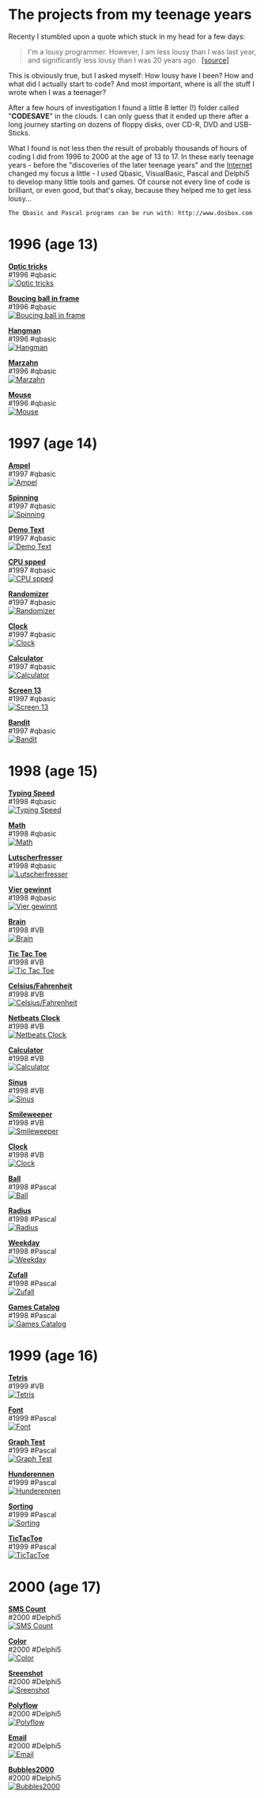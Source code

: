 # The projects from my teenage years

Recenty I stumbled upon a quote which stuck in my head for a few days:

<blockquote>
I'm a lousy programmer. However, I am less lousy than I was last year, and significantly less lousy than I was 20 years ago &#160;
<a href="http://www.hanselman.com/blog/YouAreNotYourCode.aspx" target="_blank">[source]</a>
</blockquote>

<p>
This is obviously true, but I asked myself: How lousy have I been? 
How and what did I actually start to code? 
And most important, where is all the stuff I wrote when I was a teenager? 
</p>

<p>
After a few hours of investigation I found a little 8 letter (!) folder called "<b>CODESAVE</b>" in the clouds. 
I can only guess that it ended up there after a long journey starting on dozens of floppy disks, over CD-R, DVD and USB-Sticks. 
</p>

<p>
What I found is not less then the result of probably thousands of hours of coding I did from 1996 to 2000 at the age of 13 to 17. In these early teenage years - before the "discoveries of the later teenage years" and the <a href="/evolution">Internet</a> changed my focus a little - I used Qbasic, VisualBasic, Pascal and Delphi5 to develop many little tools and games. Of course not every line of code is brilliant, or even good, but that's okay, because they helped me to get less lousy...
</p>


```
The Qbasic and Pascal programs can be run with: http://www.dosbox.com
```



# 1996 (age 13)
<b><a href="https://github.com/madmaxmatze/coding90s/tree/master/qbasic/1996_optik" title="Optic tricks" target="_blank">
	Optic tricks
</a></b><br>
#1996 #qbasic<br>
<a href="https://github.com/madmaxmatze/coding90s/tree/master/qbasic/1996_optik" title="Optic tricks" target="_blank">
	<img alt="Optic tricks" src="https://raw.github.com/madmaxmatze/coding90s/master/qbasic/1996_optik/1996_optik.png" />
</a>



<b><a href="https://github.com/madmaxmatze/coding90s/tree/master/qbasic/1996_ball_bouncing" title="Boucing ball in frame" target="_blank">
	Boucing ball in frame
</a></b><br>
#1996 #qbasic<br>
<a href="https://github.com/madmaxmatze/coding90s/tree/master/qbasic/1996_ball_bouncing" title="Boucing ball in frame" target="_blank">
	<img alt="Boucing ball in frame" src="https://raw.github.com/madmaxmatze/coding90s/master/qbasic/1996_ball_bouncing/ball.png" />
</a>



<b><a href="https://github.com/madmaxmatze/coding90s/tree/master/qbasic/1996_henman" title="Hangman" target="_blank">
	Hangman
</a></b><br>
#1996 #qbasic<br>
<a href="https://github.com/madmaxmatze/coding90s/tree/master/qbasic/1996_henman" title="Hangman" target="_blank">
	<img alt="Hangman" src="https://raw.github.com/madmaxmatze/coding90s/master/qbasic/1996_henman/henman.png" />
</a>



<b><a href="https://github.com/madmaxmatze/coding90s/tree/master/qbasic/1996_marzahn" title="Marzahn" target="_blank">
	Marzahn
</a></b><br>
#1996 #qbasic<br>
<a href="https://github.com/madmaxmatze/coding90s/tree/master/qbasic/1996_marzahn" title="Marzahn" target="_blank">
	<img alt="Marzahn" src="https://raw.github.com/madmaxmatze/coding90s/master/qbasic/1996_marzahn/marzahn.png" />
</a>



<b><a href="https://github.com/madmaxmatze/coding90s/tree/master/qbasic/1996_mouse" title="Mouse" target="_blank">
	Mouse
</a></b><br>
#1996 #qbasic<br>
<a href="https://github.com/madmaxmatze/coding90s/tree/master/qbasic/1996_mouse" title="Mouse" target="_blank">
	<img alt="Mouse" src="https://raw.github.com/madmaxmatze/coding90s/master/qbasic/1996_mouse/3d_button.png" />
</a>


# 1997 (age 14)
<b><a href="https://github.com/madmaxmatze/coding90s/tree/master/qbasic/1997_ampel" title="Ampel" target="_blank">
	Ampel
</a></b><br>
#1997 #qbasic<br>
<a href="https://github.com/madmaxmatze/coding90s/tree/master/qbasic/1997_ampel" title="Ampel" target="_blank">
	<img alt="Ampel" src="https://raw.github.com/madmaxmatze/coding90s/master/qbasic/1997_ampel/1997_ampel.png" />
</a>



<b><a href="https://github.com/madmaxmatze/coding90s/tree/master/qbasic/1997_drehen" title="Spinning" target="_blank">
	Spinning
</a></b><br>
#1997 #qbasic<br>
<a href="https://github.com/madmaxmatze/coding90s/tree/master/qbasic/1997_drehen" title="Spinning" target="_blank">
	<img alt="Spinning" src="https://raw.github.com/madmaxmatze/coding90s/master/qbasic/1997_drehen/1998_qbasic_flying_spinning_object.png" />
</a>



<b><a href="https://github.com/madmaxmatze/coding90s/tree/master/qbasic/1997_demotext" title="Demo Text" target="_blank">
	Demo Text
</a></b><br>
#1997 #qbasic<br>
<a href="https://github.com/madmaxmatze/coding90s/tree/master/qbasic/1997_demotext" title="Demo Text" target="_blank">
	<img alt="Demo Text" src="https://raw.github.com/madmaxmatze/coding90s/master/qbasic/1997_demotext/demotext.png" />
</a>



<b><a href="https://github.com/madmaxmatze/coding90s/tree/master/qbasic/1997_cpuspeed" title="CPU spped" target="_blank">
	CPU spped
</a></b><br>
#1997 #qbasic<br>
<a href="https://github.com/madmaxmatze/coding90s/tree/master/qbasic/1997_cpuspeed" title="CPU spped" target="_blank">
	<img alt="CPU spped" src="https://raw.github.com/madmaxmatze/coding90s/master/qbasic/1997_cpuspeed/cpu_speed.png" />
</a>



<b><a href="https://github.com/madmaxmatze/coding90s/tree/master/qbasic/1997_randomizer" title="Randomizer" target="_blank">
	Randomizer
</a></b><br>
#1997 #qbasic<br>
<a href="https://github.com/madmaxmatze/coding90s/tree/master/qbasic/1997_randomizer" title="Randomizer" target="_blank">
	<img alt="Randomizer" src="https://raw.github.com/madmaxmatze/coding90s/master/qbasic/1997_randomizer/zaehler2.png" />
</a>



<b><a href="https://github.com/madmaxmatze/coding90s/tree/master/qbasic/1997_uhr" title="Clock" target="_blank">
	Clock
</a></b><br>
#1997 #qbasic<br>
<a href="https://github.com/madmaxmatze/coding90s/tree/master/qbasic/1997_uhr" title="Clock" target="_blank">
	<img alt="Clock" src="https://raw.github.com/madmaxmatze/coding90s/master/qbasic/1997_uhr/screenshots/uhr2.png" />
</a>



<b><a href="https://github.com/madmaxmatze/coding90s/tree/master/qbasic/1997_calc" title="Calculator" target="_blank">
	Calculator
</a></b><br>
#1997 #qbasic<br>
<a href="https://github.com/madmaxmatze/coding90s/tree/master/qbasic/1997_calc" title="Calculator" target="_blank">
	<img alt="Calculator" src="https://raw.github.com/madmaxmatze/coding90s/master/qbasic/1997_calc/calc.png" />
</a>



<b><a href="https://github.com/madmaxmatze/coding90s/tree/master/qbasic/1997_screen13" title="Screen 13" target="_blank">
	Screen 13
</a></b><br>
#1997 #qbasic<br>
<a href="https://github.com/madmaxmatze/coding90s/tree/master/qbasic/1997_screen13" title="Screen 13" target="_blank">
	<img alt="Screen 13" src="https://raw.github.com/madmaxmatze/coding90s/master/qbasic/1997_screen13/screenshots/schoener1.png" />
</a>



<b><a href="https://github.com/madmaxmatze/coding90s/tree/master/qbasic/1997_bandit" title="Bandit" target="_blank">
	Bandit
</a></b><br>
#1997 #qbasic<br>
<a href="https://github.com/madmaxmatze/coding90s/tree/master/qbasic/1997_bandit" title="Bandit" target="_blank">
	<img alt="Bandit" src="https://raw.github.com/madmaxmatze/coding90s/master/qbasic/1997_bandit/1997_bandit.png" />
</a>


# 1998 (age 15)
<b><a href="https://github.com/madmaxmatze/coding90s/tree/master/qbasic/1998_tippen" title="Typing Speed" target="_blank">
	Typing Speed
</a></b><br>
#1998 #qbasic<br>
<a href="https://github.com/madmaxmatze/coding90s/tree/master/qbasic/1998_tippen" title="Typing Speed" target="_blank">
	<img alt="Typing Speed" src="https://raw.github.com/madmaxmatze/coding90s/master/qbasic/1998_tippen/1998_tippen.png" />
</a>



<b><a href="https://github.com/madmaxmatze/coding90s/tree/master/qbasic/1998_math" title="Math" target="_blank">
	Math
</a></b><br>
#1998 #qbasic<br>
<a href="https://github.com/madmaxmatze/coding90s/tree/master/qbasic/1998_math" title="Math" target="_blank">
	<img alt="Math" src="https://raw.github.com/madmaxmatze/coding90s/master/qbasic/1998_math/screenshots/sin.png" />
</a>



<b><a href="https://github.com/madmaxmatze/coding90s/tree/master/qbasic/1998_lutscherfresser" title="Lutscherfresser" target="_blank">
	Lutscherfresser
</a></b><br>
#1998 #qbasic<br>
<a href="https://github.com/madmaxmatze/coding90s/tree/master/qbasic/1998_lutscherfresser" title="Lutscherfresser" target="_blank">
	<img alt="Lutscherfresser" src="https://raw.github.com/madmaxmatze/coding90s/master/qbasic/1998_lutscherfresser/screenshots/1997_qbasic_lutscherfresser_ingame.png" />
</a>



<b><a href="https://github.com/madmaxmatze/coding90s/tree/master/qbasic/1998_vier_gewinnt" title="Vier gewinnt" target="_blank">
	Vier gewinnt
</a></b><br>
#1998 #qbasic<br>
<a href="https://github.com/madmaxmatze/coding90s/tree/master/qbasic/1998_vier_gewinnt" title="Vier gewinnt" target="_blank">
	<img alt="Vier gewinnt" src="https://raw.github.com/madmaxmatze/coding90s/master/qbasic/1998_vier_gewinnt/4end.png" />
</a>



<b><a href="https://github.com/madmaxmatze/coding90s/tree/master/visualbasic/1998_brain" title="Brain" target="_blank">
	Brain
</a></b><br>
#1998 #VB<br>
<a href="https://github.com/madmaxmatze/coding90s/tree/master/visualbasic/1998_brain" title="Brain" target="_blank">
	<img alt="Brain" src="https://raw.github.com/madmaxmatze/coding90s/master/visualbasic/1998_brain/brain.png" />
</a>



<b><a href="https://github.com/madmaxmatze/coding90s/tree/master/visualbasic/1998_tictac" title="Tic Tac Toe" target="_blank">
	Tic Tac Toe
</a></b><br>
#1998 #VB<br>
<a href="https://github.com/madmaxmatze/coding90s/tree/master/visualbasic/1998_tictac" title="Tic Tac Toe" target="_blank">
	<img alt="Tic Tac Toe" src="https://raw.github.com/madmaxmatze/coding90s/master/visualbasic/1998_tictac/ttt.png" />
</a>



<b><a href="https://github.com/madmaxmatze/coding90s/tree/master/visualbasic/1998_celfar" title="Celsius/Fahrenheit" target="_blank">
	Celsius/Fahrenheit
</a></b><br>
#1998 #VB<br>
<a href="https://github.com/madmaxmatze/coding90s/tree/master/visualbasic/1998_celfar" title="Celsius/Fahrenheit" target="_blank">
	<img alt="Celsius/Fahrenheit" src="https://raw.github.com/madmaxmatze/coding90s/master/visualbasic/1998_celfar/cel_far.png" />
</a>



<b><a href="https://github.com/madmaxmatze/coding90s/tree/master/visualbasic/1998_netbeats" title="Netbeats Clock" target="_blank">
	Netbeats Clock
</a></b><br>
#1998 #VB<br>
<a href="https://github.com/madmaxmatze/coding90s/tree/master/visualbasic/1998_netbeats" title="Netbeats Clock" target="_blank">
	<img alt="Netbeats Clock" src="https://raw.github.com/madmaxmatze/coding90s/master/visualbasic/1998_netbeats/beats.png" />
</a>



<b><a href="https://github.com/madmaxmatze/coding90s/tree/master/visualbasic/1998_rechner" title="Calculator" target="_blank">
	Calculator
</a></b><br>
#1998 #VB<br>
<a href="https://github.com/madmaxmatze/coding90s/tree/master/visualbasic/1998_rechner" title="Calculator" target="_blank">
	<img alt="Calculator" src="https://raw.github.com/madmaxmatze/coding90s/master/visualbasic/1998_rechner/rechner.png" />
</a>



<b><a href="https://github.com/madmaxmatze/coding90s/tree/master/visualbasic" title="Sinus" target="_blank">
	Sinus
</a></b><br>
#1998 #VB<br>
<a href="https://github.com/madmaxmatze/coding90s/tree/master/visualbasic" title="Sinus" target="_blank">
	<img alt="Sinus" src="https://raw.github.com/madmaxmatze/coding90s/master/visualbasic/1998_sinus/sin.png" />
</a>



<b><a href="https://github.com/madmaxmatze/coding90s/tree/master/visualbasic/1998_smileweeper" title="Smileweeper" target="_blank">
	Smileweeper
</a></b><br>
#1998 #VB<br>
<a href="https://github.com/madmaxmatze/coding90s/tree/master/visualbasic/1998_smileweeper" title="Smileweeper" target="_blank">
	<img alt="Smileweeper" src="https://raw.github.com/madmaxmatze/coding90s/master/visualbasic/1998_smileweeper/smileweeper.png" />
</a>



<b><a href="https://github.com/madmaxmatze/coding90s/tree/master/visualbasic/1998_uhr" title="Clock" target="_blank">
	Clock
</a></b><br>
#1998 #VB<br>
<a href="https://github.com/madmaxmatze/coding90s/tree/master/visualbasic/1998_uhr" title="Clock" target="_blank">
	<img alt="Clock" src="https://raw.github.com/madmaxmatze/coding90s/master/visualbasic/1998_uhr/uhr.png" />
</a>



<b><a href="https://github.com/madmaxmatze/coding90s/tree/master/pascal/1998_ball" title="Ball" target="_blank">
	Ball
</a></b><br>
#1998 #Pascal<br>
<a href="https://github.com/madmaxmatze/coding90s/tree/master/pascal/1998_ball" title="Ball" target="_blank">
	<img alt="Ball" src="https://raw.github.com/madmaxmatze/coding90s/master/pascal/1998_ball/1998_ball.png" />
</a>



<b><a href="https://github.com/madmaxmatze/coding90s/tree/master/pascal/1998_radius" title="Radius" target="_blank">
	Radius
</a></b><br>
#1998 #Pascal<br>
<a href="https://github.com/madmaxmatze/coding90s/tree/master/pascal/1998_radius" title="Radius" target="_blank">
	<img alt="Radius" src="https://raw.github.com/madmaxmatze/coding90s/master/pascal/1998_radius/1998_radius.png" />
</a>



<b><a href="https://github.com/madmaxmatze/coding90s/tree/master/pascal/1998_timedate" title="Weekday" target="_blank">
	Weekday
</a></b><br>
#1998 #Pascal<br>
<a href="https://github.com/madmaxmatze/coding90s/tree/master/pascal/1998_timedate" title="Weekday" target="_blank">
	<img alt="Weekday" src="https://raw.github.com/madmaxmatze/coding90s/master/pascal/1998_timedate/1998_pascal_getdate.png" />
</a>



<b><a href="https://github.com/madmaxmatze/coding90s/tree/master/pascal/1998_zufall" title="Zufall" target="_blank">
	Zufall
</a></b><br>
#1998 #Pascal<br>
<a href="https://github.com/madmaxmatze/coding90s/tree/master/pascal/1998_zufall" title="Zufall" target="_blank">
	<img alt="Zufall" src="https://raw.github.com/madmaxmatze/coding90s/master/pascal/1998_zufall/1998_zufall.png" />
</a>



<b><a href="https://github.com/madmaxmatze/coding90s/tree/master/pascal/1998_games_catalog" title="Games Catalog" target="_blank">
	Games Catalog
</a></b><br>
#1998 #Pascal<br>
<a href="https://github.com/madmaxmatze/coding90s/tree/master/pascal/1998_games_catalog" title="Games Catalog" target="_blank">
	<img alt="Games Catalog" src="https://raw.github.com/madmaxmatze/coding90s/master/pascal/1998_games_catalog/1998_pascal_games_catalog.png" />
</a>


# 1999 (age 16)
<b><a href="https://github.com/madmaxmatze/coding90s/tree/master/visualbasic/1999_tetris" title="Tetris" target="_blank">
	Tetris
</a></b><br>
#1999 #VB<br>
<a href="https://github.com/madmaxmatze/coding90s/tree/master/visualbasic/1999_tetris" title="Tetris" target="_blank">
	<img alt="Tetris" src="https://raw.github.com/madmaxmatze/coding90s/master/visualbasic/1999_tetris/tetris.png" />
</a>



<b><a href="https://github.com/madmaxmatze/coding90s/tree/master/pascal/1999_font" title="Font" target="_blank">
	Font
</a></b><br>
#1999 #Pascal<br>
<a href="https://github.com/madmaxmatze/coding90s/tree/master/pascal/1999_font" title="Font" target="_blank">
	<img alt="Font" src="https://raw.github.com/madmaxmatze/coding90s/master/pascal/1999_font/1999_fonts.png" />
</a>



<b><a href="https://github.com/madmaxmatze/coding90s/tree/master/pascal/1999_graph" title="Graph Test" target="_blank">
	Graph Test
</a></b><br>
#1999 #Pascal<br>
<a href="https://github.com/madmaxmatze/coding90s/tree/master/pascal/1999_graph" title="Graph Test" target="_blank">
	<img alt="Graph Test" src="https://raw.github.com/madmaxmatze/coding90s/master/pascal/1999_graph/1998_graph.png" />
</a>



<b><a href="https://github.com/madmaxmatze/coding90s/tree/master/pascal/1999_hunderennen" title="Hunderennen" target="_blank">
	Hunderennen
</a></b><br>
#1999 #Pascal<br>
<a href="https://github.com/madmaxmatze/coding90s/tree/master/pascal/1999_hunderennen" title="Hunderennen" target="_blank">
	<img alt="Hunderennen" src="https://raw.github.com/madmaxmatze/coding90s/master/pascal/1999_hunderennen/1999_pascal_hunde_randor_number_experiment.png" />
</a>



<b><a href="https://github.com/madmaxmatze/coding90s/tree/master/pascal/1999_sort" title="Sorting" target="_blank">
	Sorting
</a></b><br>
#1999 #Pascal<br>
<a href="https://github.com/madmaxmatze/coding90s/tree/master/pascal/1999_sort" title="Sorting" target="_blank">
	<img alt="Sorting" src="https://raw.github.com/madmaxmatze/coding90s/master/pascal/1999_sort/1999_sort_array.png" />
</a>



<b><a href="https://github.com/madmaxmatze/coding90s/tree/master/pascal/1999_tictactoe" title="TicTacToe" target="_blank">
	TicTacToe
</a></b><br>
#1999 #Pascal<br>
<a href="https://github.com/madmaxmatze/coding90s/tree/master/pascal/1999_tictactoe" title="TicTacToe" target="_blank">
	<img alt="TicTacToe" src="https://raw.github.com/madmaxmatze/coding90s/master/pascal/1999_tictactoe/1999_tictac.png" />
</a>


# 2000 (age 17)
<b><a href="https://github.com/madmaxmatze/coding90s/tree/master/delphi/2000_sms_count" title="SMS Count" target="_blank">
	SMS Count
</a></b><br>
#2000 #Delphi5<br>
<a href="https://github.com/madmaxmatze/coding90s/tree/master/delphi/2000_sms_count" title="SMS Count" target="_blank">
	<img alt="SMS Count" src="https://raw.github.com/madmaxmatze/coding90s/master/delphi/2000_sms_count/letter_count.png" />
</a>



<b><a href="https://github.com/madmaxmatze/coding90s/tree/master/delphi/2000_farben" title="Color" target="_blank">
	Color
</a></b><br>
#2000 #Delphi5<br>
<a href="https://github.com/madmaxmatze/coding90s/tree/master/delphi/2000_farben" title="Color" target="_blank">
	<img alt="Color" src="https://raw.github.com/madmaxmatze/coding90s/master/delphi/2000_farben/colors.png" />
</a>



<b><a href="https://github.com/madmaxmatze/coding90s/tree/master/delphi/2000_picturesave" title="Sreenshot" target="_blank">
	Sreenshot
</a></b><br>
#2000 #Delphi5<br>
<a href="https://github.com/madmaxmatze/coding90s/tree/master/delphi/2000_picturesave" title="Sreenshot" target="_blank">
	<img alt="Sreenshot" src="https://raw.github.com/madmaxmatze/coding90s/master/delphi/2000_picturesave/picturesave.png" />
</a>



<b><a href="https://github.com/madmaxmatze/coding90s/tree/master/delphi/2000_polyflow" title="Polyflow" target="_blank">
	Polyflow
</a></b><br>
#2000 #Delphi5<br>
<a href="https://github.com/madmaxmatze/coding90s/tree/master/delphi/2000_polyflow" title="Polyflow" target="_blank">
	<img alt="Polyflow" src="https://raw.github.com/madmaxmatze/coding90s/master/delphi/2000_polyflow/polyflow.png" />
</a>



<b><a href="https://github.com/madmaxmatze/coding90s/tree/master/delphi/2000_email" title="Email" target="_blank">
	Email
</a></b><br>
#2000 #Delphi5<br>
<a href="https://github.com/madmaxmatze/coding90s/tree/master/delphi/2000_email" title="Email" target="_blank">
	<img alt="Email" src="https://raw.github.com/madmaxmatze/coding90s/master/delphi/2000_email/mailclient.png" />
</a>



<b><a href="https://github.com/madmaxmatze/coding90s/tree/master/delphi/2000_bubbles" title="Bubbles2000" target="_blank">
	Bubbles2000
</a></b><br>
#2000 #Delphi5<br>
<a href="https://github.com/madmaxmatze/coding90s/tree/master/delphi/2000_bubbles" title="Bubbles2000" target="_blank">
	<img alt="Bubbles2000" src="https://raw.github.com/madmaxmatze/coding90s/master/delphi/2000_bubbles/screenshots/bubbles3.jpg" />
</a>
